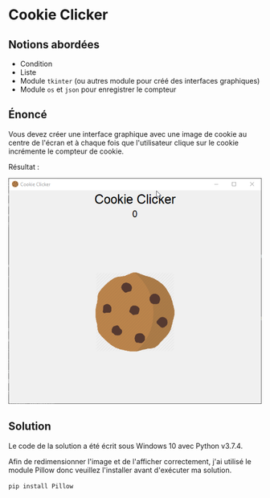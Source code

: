 # Cookie Clicker

## Notions abordées

- Condition
- Liste
- Module ```tkinter``` (ou autres module pour créé des interfaces graphiques)
- Module ```os``` et ```json``` pour enregistrer le compteur

## Énoncé

Vous devez créer une interface graphique avec une image de cookie au centre de l'écran et à chaque fois que l'utilisateur clique sur le cookie incrémente le compteur de cookie.

Résultat :

![Resultat](./resultat.gif)

## Solution

Le code de la solution a été écrit sous Windows 10 avec Python v3.7.4.

Afin de redimensionner l'image et de l'afficher correctement, j'ai utilisé le module Pillow donc veuillez l'installer avant d'exécuter ma solution.

```pip install Pillow``` 
